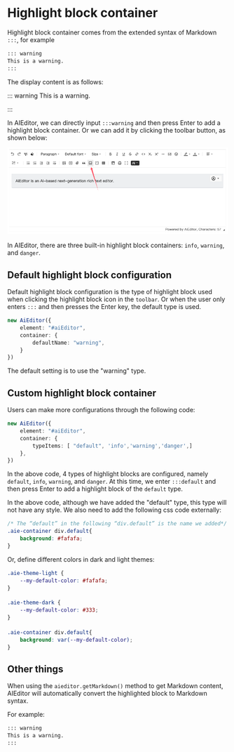 # Highlight block container

Highlight block container comes from the extended syntax of Markdown `:::`, for example

```markdown
::: warning
This is a warning.
:::
```
The display content is as follows:

::: warning  This is a warning.

:::


In AIEditor, we can directly input `:::warning` and then press Enter to add a highlight block container. Or we can add it by clicking the toolbar button, as shown below:

![](../assets/image/container.png)

In AIEditor, there are three built-in highlight block containers: `info`, `warning`, and `danger`.

## Default highlight block configuration

Default highlight block configuration is the type of highlight block used when clicking the highlight block icon in the `toolbar`. 
Or when the user only enters `:::` and then presses the Enter key, the default type is used.


```typescript
new AiEditor({
    element: "#aiEditor",
    container: {
        defaultName: "warning",
    }
})
```

The default setting is to use the "warning" type.

## Custom highlight block container

Users can make more configurations through the following code:

```typescript
new AiEditor({
    element: "#aiEditor",
    container: {
        typeItems: [ "default", 'info','warning','danger',]
    },
})
```
In the above code, 4 types of highlight blocks are configured, namely `default`, `info`, `warning`, and `danger`. 
At this time, we enter `:::default` and then press Enter to add a highlight block of the `default` type.


In the above code, although we have added the "default" type, this type will not have any style. We also need to add the following css code externally:

```css
/* The “default” in the following “div.default” is the name we added*/
.aie-container div.default{
    background: #fafafa;
}
```

Or, define different colors in dark and light themes:

```css
.aie-theme-light {
    --my-default-color: #fafafa;
}

.aie-theme-dark {
    --my-default-color: #333;
}

.aie-container div.default{
    background: var(--my-default-color);
}
```

## Other things

When using the `aieditor.getMarkdown()` method to get Markdown content, AIEditor will automatically convert the highlighted block to Markdown syntax.

For example:

```markdown
::: warning
This is a warning.
:::
```

